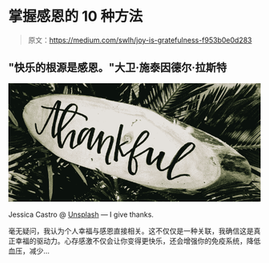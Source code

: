 # 掌握感恩的 10 种方法

> 原文：<https://medium.com/swlh/joy-is-gratefulness-f953b0e0d283>

## "快乐的根源是感恩。"大卫·施泰因德尔·拉斯特

![](img/2bb70073cc1bcc8dae182f822783bffe.png)

Jessica Castro @ [Unsplash](https://unsplash.com/photos/wZz4oS9ZOMo) — I give thanks.

毫无疑问，我认为个人幸福与感恩直接相关。这不仅仅是一种关联，我确信这是真正幸福的驱动力。心存感激不仅会让你变得更快乐，还会增强你的免疫系统，降低血压，减少…